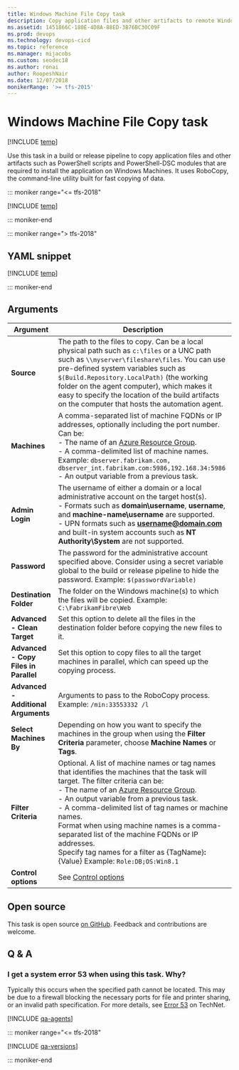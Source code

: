 ```yaml
---
title: Windows Machine File Copy task
description: Copy application files and other artifacts to remote Windows machines
ms.assetid: 1451866C-180E-4D8A-88ED-3B76BC30C09F
ms.prod: devops
ms.technology: devops-cicd
ms.topic: reference
ms.manager: mijacobs
ms.custom: seodec18
ms.author: ronai
author: RoopeshNair
ms.date: 12/07/2018
monikerRange: '>= tfs-2015'
---
```


# Windows Machine File Copy task

[!INCLUDE [temp](../../includes/version-tfs-2015-rtm.md)]

Use this task in a build or release pipeline to copy application files and other artifacts such as
PowerShell scripts and PowerShell-DSC modules that are required to 
install the application on Windows Machines. It uses RoboCopy, the 
command-line utility built for fast copying of data.

::: moniker range="<= tfs-2018"

[!INCLUDE [temp](../../includes/concept-rename-note.md)]

::: moniker-end

::: moniker range="> tfs-2018"

## YAML snippet

[!INCLUDE [temp](../includes/yaml/WindowsMachineFileCopyV2.md)]

::: moniker-end

## Arguments

|               Argument                |                                                                                                                                                                                                                                                                                     Description                                                                                                                                                                                                                                                                                      |
|---------------------------------------|--------------------------------------------------------------------------------------------------------------------------------------------------------------------------------------------------------------------------------------------------------------------------------------------------------------------------------------------------------------------------------------------------------------------------------------------------------------------------------------------------------------------------------------------------------------------------------------|
|              **Source**               |                                                                                                 The path to the files to copy. Can be a local physical path such as `c:\files` or a UNC path such as `\\myserver\fileshare\files`. You can use pre-defined system variables such as `$(Build.Repository.LocalPath)` (the working folder on the agent computer), which makes it easy to specify the location of the build artifacts on the computer that hosts the automation agent.                                                                                                  |
|             **Machines**              |                                                                            A comma-separated list of machine FQDNs or IP addresses, optionally including the port number. Can be:<br />- The name of an <a href="https://azure.microsoft.com/documentation/articles/resource-group-overview/">Azure Resource Group</a>.<br />- A comma-delimited list of machine names. Example: `dbserver.fabrikam.com, dbserver_int.fabrikam.com:5986,192.168.34:5986`<br />- An output variable from a previous task.                                                                             |
|            **Admin Login**            |                                                                                                                   The username of either a domain or a local administrative account on the target host(s).<br />- Formats such as **domain\username**, **username**, and **machine-name\username** are supported.<br />- UPN formats such as <strong>username@domain.com</strong> and built-in system accounts such as **NT Authority\System** are not supported.                                                                                                                    |
|             **Password**              |                                                                                                                                                                                              The password for the administrative account specified above. Consider using a secret variable global to the build or release pipeline to hide the password. Example: `$(passwordVariable)`                                                                                                                                                                                              |
|        **Destination Folder**         |                                                                                                                                                                                                                                       The folder on the Windows machine(s) to which the files will be copied. Example: `C:\FabrikamFibre\Web`                                                                                                                                                                                                                                        |
|      **Advanced - Clean Target**      |                                                                                                                                                                                                                                        Set this option to delete all the files in the destination folder before copying the new files to it.                                                                                                                                                                                                                                         |
| **Advanced - Copy Files in Parallel** |                                                                                                                                                                                                                                    Set this option to copy files to all the target machines in parallel, which can speed up the copying process.                                                                                                                                                                                                                                     |
|  **Advanced - Additional Arguments**  |                                                                                                                                                                                                                                                        Arguments to pass to the RoboCopy process. Example: `/min:33553332 /l`                                                                                                                                                                                                                                                        |
|        **Select Machines By**         |                                                                                                                                                                                                                  Depending on how you want to specify the machines in the group when using the **Filter Criteria** parameter, choose **Machine Names** or **Tags**.                                                                                                                                                                                                                  |
|          **Filter Criteria**          | Optional. A list of machine names or tag names that identifies the machines that the task will target. The filter criteria can be:<br />- The name of an <a href="https://azure.microsoft.com/documentation/articles/resource-group-overview/">Azure Resource Group</a>.<br />- An output variable from a previous task.<br />- A comma-delimited list of tag names or machine names.<br />Format when using machine names is a comma-separated list of the machine FQDNs or IP addresses.<br />Specify tag names for a filter as {TagName}**:**{Value} Example: `Role:DB;OS:Win8.1` |
|          **Control options**          |                                                                                                                                                                                                                                                             See [Control options](../../process/tasks.md#controloptions)                                                                                                                                                                                                                                                             |

## Open source

This task is open source [on GitHub](https://github.com/Microsoft/azure-pipelines-tasks). Feedback and contributions are welcome.

## Q & A
<!-- BEGINSECTION class="md-qanda" -->

### I get a system error 53 when using this task. Why?

Typically this occurs when the specified path cannot be located.
This may be due to a firewall blocking the necessary ports for file and printer sharing,
or an invalid path specification. For more details, see
[Error 53](https://technet.microsoft.com/library/cc940100.aspx) on TechNet.

[!INCLUDE [qa-agents](../../includes/qa-agents.md)]

::: moniker range="<= tfs-2018"

[!INCLUDE [qa-versions](../../includes/qa-versions.md)]

::: moniker-end

<!-- ENDSECTION -->

